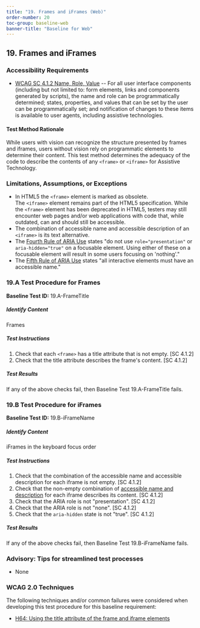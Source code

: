 ```yaml
---
title: "19. Frames and iFrames (Web)"
order-number: 20
toc-group: baseline-web
banner-title: "Baseline for Web"
---
```

## 19. Frames and iFrames

### Accessibility Requirements

-   [WCAG SC 4.1.2 Name, Role, Value](https://www.w3.org/WAI/WCAG22/Understanding/name-role-value) -- For all user interface components (including but not limited to: form elements, links and components generated by scripts), the name and role can be programmatically determined; states, properties, and values that can be set by the user can be programmatically set; and notification of changes to these items is available to user agents, including assistive technologies.

#### Test Method Rationale
While users with vision can recognize the structure presented by frames and iframes, users without vision rely on programmatic elements to determine their content. This test method determines the adequacy of the code to describe the contents of any `<frame>` or `<iframe>` for Assistive Technology.

### Limitations, Assumptions, or Exceptions

-   In HTML5 the `<frame>` element is marked as obsolete. The `<iframe>` element remains part of the HTML5 specification. While the `<frame>` element has been deprecated in HTML5, testers may still encounter web pages and/or web applications with code that, while outdated, can and should still be accessible.
-   The combination of accessible name and accessible description of an `<iframe>` is its text alternative.
-   The [Fourth Rule of ARIA Use](https://www.w3.org/TR/using-aria/#4thrule) states "do not use <code>role="presentation"</code> or <code>aria-hidden="true"</code> on a focusable element. Using either of these on a focusable element will result in some users focusing on 'nothing'."
-   The [Fifth Rule of ARIA Use](https://www.w3.org/TR/using-aria/#fifthrule) states "all interactive elements must have an accessible name."

### 19.A Test Procedure for Frames

**Baseline Test ID:** 19.A-FrameTitle

##### Identify Content
<p id="19aIC">Frames</p>

##### Test Instructions
<ol id="19aTI">
    <li id="19aTI-1">Check that each <code>&lt;frame&gt;</code> has a title attribute that is not empty. [SC 4.1.2]</li>
    <li id="19aTI-2">Check that the title attribute describes the frame's content. [SC 4.1.2]</li>
</ol>

##### Test Results
<p id="19aTR">If any of the above checks fail, then Baseline Test 19.A-FrameTitle fails.</p>

### 19.B Test Procedure for iFrames

**Baseline Test ID:** 19.B-iFrameName

##### Identify Content
<p id="19bIC">iFrames in the keyboard focus order</p>

##### Test Instructions
<ol id="19bTI">
    <li id="19bTI-1">Check that the combination of the accessible name and accessible description for each iframe is not empty. [SC 4.1.2]</li>
    <li id="19bTI-2">Check that the non-empty combination of <a href="https://www.w3.org/TR/html-aam-1.0/#iframe-element-accessible-name-computation" target="_blank" rel="noopener">accessible name and description</a> for each iframe describes its content. [SC 4.1.2]</li>
    <li id="19bTI-3">Check that the ARIA role is not "presentation". [SC 4.1.2]</li>
    <li id="19bTI-4">Check that the ARIA role is not "none". [SC 4.1.2]</li>
    <li id="19bTI-5">Check that the <code>aria-hidden</code> state is not "true". [SC 4.1.2]</li>
</ol>

##### Test Results
<p id="19bTR">If any of the above checks fail, then Baseline Test 19.B-iFrameName fails.</p>

### Advisory: Tips for streamlined test processes
- None

### WCAG 2.0 Techniques

The following techniques and/or common failures were considered when developing this test procedure for this baseline requirement:

-   [H64: Using the title attribute of the frame and iframe elements](https://www.w3.org/WAI/WCAG22/Techniques/html/H64)
